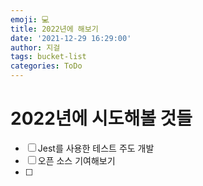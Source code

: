 ```yaml
---
emoji: 💻
title: 2022년에 해보기
date: '2021-12-29 16:29:00'
author: 지걸
tags: bucket-list
categories: ToDo
---
```

# 2022년에 시도해볼 것들
- [ ] Jest를 사용한 테스트 주도 개발
- [ ] 오픈 소스 기여해보기
- [ ] 
